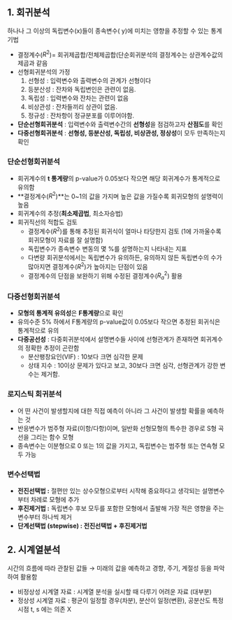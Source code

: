 ## 1. 회귀분석

하나나 그 이상의 독립변수(x)들이 종속변수( y)에 미치는 영향을 추정할 수 있는 통계기법

- 결정계수($R^2$)= 회귀제곱합/전체제곱합(단순회귀분석의 결정계수는 상관계수값의 제곱과 같음
- 선형회귀분석의 가정
    1. 선형성 : 입력변수와 출력변수의 관계가 선형이다
    2. 등분산성 : 잔차와 독립변인은 관련이 없음.
    3. 독립성 : 입력변수와 잔차는 관련이 없음
    4. 비상관성 : 잔차들끼리 상관이 없음.
    5. 정규성 : 잔차항이 정규분포를 이루어야함.
- **단순선형회귀분석** : 입력변수와 출력변수간의 **선형성**을 점검하고자 **산점도**를 확인
- **다중선형회귀분석** : **선형성, 등분산성, 독립성, 비상관성, 정상성**이 모두 만족하는지 확인

### 단순선형회귀분석

- 회귀계수의 **t 통계량**의 p-value가 0.05보다 작으면 해당 회귀계수가 통계적으로 유의함
- **결정계수($R^2$)**는 0~1의 값을 가지며 높은 값을 가질수록 회귀모형의 설명력이 높음
- 회귀계수의 추정(**최소제곱법**, 최소자승법)
- 회귀직선의 적합도 검토
    - 결정계수($R^2$)를 통해 추정된 회귀식이 얼마나 타당한지 검토 (1에 가까울수록 회귀모형이 자료를 잘 설명함)
    - 독립변수가 종속변수 변동의 몇 %를 설명하는지 나타내는 지표
    - 다변량 회귀분석에서는 독립변수가 유의하든, 유의하지 않든 독립변수의 수가 많아지면 결정계수($R^2$)가 높아지는 단점이 있음
    - 결정계수의 단점을 보완하기 위해 수정된 결정계수($R_a^2$) 활용

### 다중선형회귀분석

- **모형의 통계적 유의성**은 **F통계량**으로 확인
- 유의수준 5% 하에서 F통계량의 p-value값이 0.05보다 작으면 추정된 회귀식은 통계적으로 유의
- **다중공선성** : 다중회귀분석에서 설명변수들 사이에 선형관계가 존재하면 회귀계수의 정확한 추정이 곤란함
    - 분산팽창요인(VIF) : 10보다 크면 심각한 문제
    - 상태 지수 : 10이상 문제가 있다고 보고, 30보다 크면 심각, 선형관계가 강한 변수는 제거함.

### 로지스틱 회귀분석

- 어 떤 사건이 발생할지에 대한 직접 예측이 아니라 그 사건이 발생할 확률을 예측하는 것
- 반응변수가 범주형 자료(이항/다항)이며, 일반화 선형모형의 특수한 경우로 S형 곡선을 그리는 함수 모형
- 종속변수는 이분형으로 0 또는 1의 값을 가지고, 독립변수는 범주형 또는 연속형 모두 가능

### 변수선택법

- **전진선택법 :** 절편만 있는 상수모형으로부터 시작해 중요하다고 생각되는 설명변수부터 차례로 모형에 추가
- **후진제거법 :** 독립변수 후보 모두를 포함한 모형에서 출발해 가장 적은 영향을 주는 변수부터 하나씩 제거
- **단계선택법 (stepwise) : 전진선택법 + 후진제거법**

## 2. 시계열분석

시간의 흐름에 따라 관찰된 값들 → 미래의 값을 예측하고 경향, 주기, 계절성 등을 파악하여 활용함

- 비정상성 시계열 자료 : 시계열 분석을 실시할 때 다루기 어려운 자료 (대부분)
- 정상성 시계열 자료 : 평균이 일정할 경우(차분), 분산이 일정(변환), 공분산도 특정 시점 t, s 에는 의존 X
